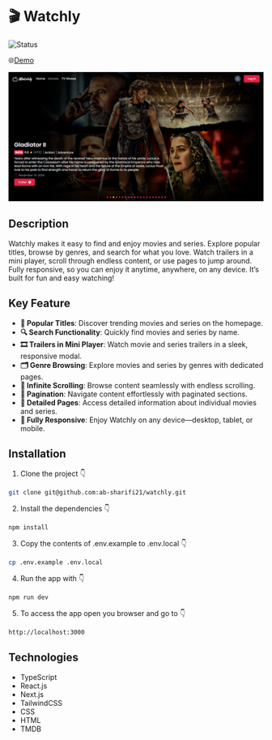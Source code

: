 # 🎬 Watchly

![Status](https://img.shields.io/badge/Status-In_Progress-red)

🌐[Demo](https://watchly-app.vercel.app/)

<div align="center">
    <img src="./public/images/home.png" />
</div>

## Description

Watchly makes it easy to find and enjoy movies and series. Explore popular titles, browse by genres, and search for what you love. Watch trailers in a mini player, scroll through endless content, or use pages to jump around. Fully responsive, so you can enjoy it anytime, anywhere, on any device. It’s built for fun and easy watching!

## Key Feature

- **🎥 Popular Titles**: Discover trending movies and series on the homepage.
- **🔍 Search Functionality**: Quickly find movies and series by name.
- **🎞️ Trailers in Mini Player**: Watch movie and series trailers in a sleek, responsive modal.
- **🗂️ Genre Browsing**: Explore movies and series by genres with dedicated pages.
- **📜 Infinite Scrolling**: Browse content seamlessly with endless scrolling.
- **📄 Pagination**: Navigate content effortlessly with paginated sections.
- **📑 Detailed Pages**: Access detailed information about individual movies and series.
- **📱 Fully Responsive**: Enjoy Watchly on any device—desktop, tablet, or mobile.

## Installation

1. Clone the project 👇

```bash
git clone git@github.com:ab-sharifi21/watchly.git
```

2. Install the dependencies 👇

```bash
npm install
```

3. Copy the contents of .env.example to .env.local 👇

```bash
cp .env.example .env.local
```

4. Run the app with 👇

```bash
npm run dev
```

5. To access the app open you browser and go to 👇

```bash
http://localhost:3000
```

## Technologies

- TypeScript
- React.js
- Next.js
- TailwindCSS
- CSS
- HTML
- TMDB

